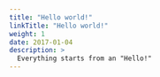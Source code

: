 ```yaml
---
title: "Hello world!"
linkTitle: "Hello world!"
weight: 1
date: 2017-01-04
description: >
  Everything starts from an "Hello!"
---
```

